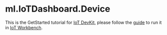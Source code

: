 # ml.IoTDashboard.Device

This is the GetStarted tutorial for [IoT DevKit](https://aka.ms/devkit), please follow the [guide](https://github.com/Microsoft/vscode-iot-workbench/blob/master/docs/iot-devkit/devkit-get-started.md) to run it in [IoT Workbench](https://aka.ms/iot-workbench).
